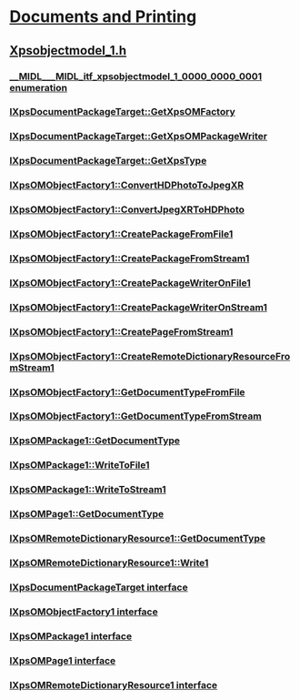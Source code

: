 # [Documents and Printing](../_xps/index.md)
## [Xpsobjectmodel_1.h](index.md)
### [__MIDL___MIDL_itf_xpsobjectmodel_1_0000_0000_0001 enumeration](../xpsobjectmodel_1/ne-xpsobjectmodel_1-__midl___midl_itf_xpsobjectmodel_1_0000_0000_0001.md)
### [IXpsDocumentPackageTarget::GetXpsOMFactory](../xpsobjectmodel_1/nf-xpsobjectmodel_1-ixpsdocumentpackagetarget-getxpsomfactory.md)
### [IXpsDocumentPackageTarget::GetXpsOMPackageWriter](../xpsobjectmodel_1/nf-xpsobjectmodel_1-ixpsdocumentpackagetarget-getxpsompackagewriter.md)
### [IXpsDocumentPackageTarget::GetXpsType](../xpsobjectmodel_1/nf-xpsobjectmodel_1-ixpsdocumentpackagetarget-getxpstype.md)
### [IXpsOMObjectFactory1::ConvertHDPhotoToJpegXR](../xpsobjectmodel_1/nf-xpsobjectmodel_1-ixpsomobjectfactory1-converthdphototojpegxr.md)
### [IXpsOMObjectFactory1::ConvertJpegXRToHDPhoto](../xpsobjectmodel_1/nf-xpsobjectmodel_1-ixpsomobjectfactory1-convertjpegxrtohdphoto.md)
### [IXpsOMObjectFactory1::CreatePackageFromFile1](../xpsobjectmodel_1/nf-xpsobjectmodel_1-ixpsomobjectfactory1-createpackagefromfile1.md)
### [IXpsOMObjectFactory1::CreatePackageFromStream1](../xpsobjectmodel_1/nf-xpsobjectmodel_1-ixpsomobjectfactory1-createpackagefromstream1.md)
### [IXpsOMObjectFactory1::CreatePackageWriterOnFile1](../xpsobjectmodel_1/nf-xpsobjectmodel_1-ixpsomobjectfactory1-createpackagewriteronfile1.md)
### [IXpsOMObjectFactory1::CreatePackageWriterOnStream1](../xpsobjectmodel_1/nf-xpsobjectmodel_1-ixpsomobjectfactory1-createpackagewriteronstream1.md)
### [IXpsOMObjectFactory1::CreatePageFromStream1](../xpsobjectmodel_1/nf-xpsobjectmodel_1-ixpsomobjectfactory1-createpagefromstream1.md)
### [IXpsOMObjectFactory1::CreateRemoteDictionaryResourceFromStream1](../xpsobjectmodel_1/nf-xpsobjectmodel_1-ixpsomobjectfactory1-createremotedictionaryresourcefromstream1.md)
### [IXpsOMObjectFactory1::GetDocumentTypeFromFile](../xpsobjectmodel_1/nf-xpsobjectmodel_1-ixpsomobjectfactory1-getdocumenttypefromfile.md)
### [IXpsOMObjectFactory1::GetDocumentTypeFromStream](../xpsobjectmodel_1/nf-xpsobjectmodel_1-ixpsomobjectfactory1-getdocumenttypefromstream.md)
### [IXpsOMPackage1::GetDocumentType](../xpsobjectmodel_1/nf-xpsobjectmodel_1-ixpsompackage1-getdocumenttype.md)
### [IXpsOMPackage1::WriteToFile1](../xpsobjectmodel_1/nf-xpsobjectmodel_1-ixpsompackage1-writetofile1.md)
### [IXpsOMPackage1::WriteToStream1](../xpsobjectmodel_1/nf-xpsobjectmodel_1-ixpsompackage1-writetostream1.md)
### [IXpsOMPage1::GetDocumentType](../xpsobjectmodel_1/nf-xpsobjectmodel_1-ixpsompage1-getdocumenttype.md)
### [IXpsOMRemoteDictionaryResource1::GetDocumentType](../xpsobjectmodel_1/nf-xpsobjectmodel_1-ixpsomremotedictionaryresource1-getdocumenttype.md)
### [IXpsOMRemoteDictionaryResource1::Write1](../xpsobjectmodel_1/nf-xpsobjectmodel_1-ixpsomremotedictionaryresource1-write1.md)
### [IXpsDocumentPackageTarget interface](../xpsobjectmodel_1/nn-xpsobjectmodel_1-ixpsdocumentpackagetarget.md)
### [IXpsOMObjectFactory1 interface](../xpsobjectmodel_1/nn-xpsobjectmodel_1-ixpsomobjectfactory1.md)
### [IXpsOMPackage1 interface](../xpsobjectmodel_1/nn-xpsobjectmodel_1-ixpsompackage1.md)
### [IXpsOMPage1 interface](../xpsobjectmodel_1/nn-xpsobjectmodel_1-ixpsompage1.md)
### [IXpsOMRemoteDictionaryResource1 interface](../xpsobjectmodel_1/nn-xpsobjectmodel_1-ixpsomremotedictionaryresource1.md)
